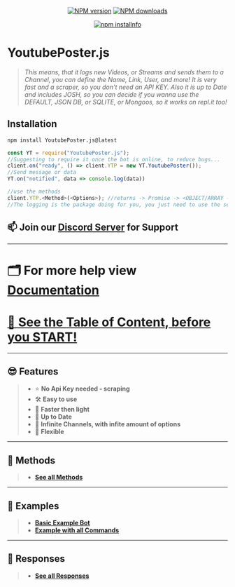 <div align="center">
  <p>
    <a href="https://www.npmjs.com/package/YoutubePoster.js"><img src="https://img.shields.io/npm/v/YoutubePoster.js.svg?maxAge=3600" alt="NPM version" /></a>
    <a href="https://www.npmjs.com/package/YoutubePoster.js"><img src="https://img.shields.io/npm/dt/YoutubePoster.js.svg?maxAge=3600" alt="NPM downloads" /></a>
  </p>
  <p>
    <a href="https://nodei.co/npm/YoutubePoster.js/"><img src="https://nodei.co/npm/YoutubePoster.js.png?downloads=true&stars=true" alt="npm installnfo" /></a>
  </p>
</div>


# **YoutubePoster.js**
>
> *This means, that it logs new Videos, or Streams and sends them to a Channel, you can define the Name, Link, User, and more!*
> *It is very fast and a scraper, so you don't need an API KEY.*
> *Also it is up to Date and includes JOSH, so you can decide if you wanna use the DEFAULT, JSON DB, or SQLITE, or Mongoos, so it works on repl.it too!*

## **Installation** 
```sh
npm install YoutubePoster.js@latest
```

```js
const YT = require("YoutubePoster.js");
//Suggesting to require it once the bot is online, to reduce bugs...
client.on("ready", () => client.YTP = new YT.YoutubePoster());
//Send message or data
YT.on("notified", data => console.log(data))

//use the methods
client.YTP.<Method>(<Options>); //returns -> Promise -> <OBJECT/ARRAY -- CHANNEL DATA>
//The logging is the package doing for you, you just need to use the setChannel() function in order to set the first channel which should get listened to!
```

## 📫 **Join our [Discord Server](https://discord.gg/FQGXbypRf8) for Support**

***

# 🗂 **For more help view [Documentation](https://github.com/fongsidev/YoutubePoster/wiki)**

# [🧾 See the **Table of Content**, before you START!](https://github.com/fongsidev/YoutubePoster/wiki/🧾-Table-of-Content)
***

## 😎 **Features**
> 
> - ⭐️ **No Api Key needed - scraping**
> - 🛠 **Easy to use** 
> - 👀 **Faster then light**
> - 💪 **Up to Date** 
> - 🤙 **Infinite Channels, with infite amount of options**
> - 🤖 **Flexible**

***

## 🧠 **Methods**
> 
> - [**See all Methods**](https://github.com/fongsidev/YoutubePoster/wiki/Methods)

***

## 🥰 **Examples**
> 
> - [**Basic Example Bot**](https://github.com/fongsidev/YoutubePoster/wiki/Basic-Example-Bot)
> - [**Example with all Commands**](https://github.com/fongsidev/YoutubePoster/wiki/Example-with-all-Commands)

***

## 🤩 **Responses**
> 
> - [**See all Responses**](https://github.com/fongsidev/YoutubePoster/wiki/Responses)
